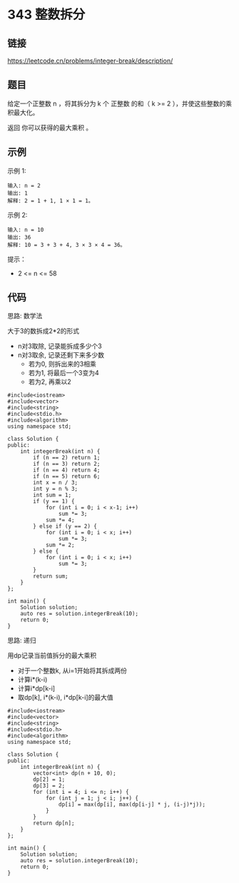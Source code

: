 # 343 整数拆分
## 链接
https://leetcode.cn/problems/integer-break/description/

## 题目 
给定一个正整数 n ，将其拆分为 k 个 正整数 的和（ k >= 2 ），并使这些整数的乘积最大化。

返回 你可以获得的最大乘积 。

## 示例
示例 1:
```
输入: n = 2
输出: 1
解释: 2 = 1 + 1, 1 × 1 = 1。
```
示例 2:
```
输入: n = 10
输出: 36
解释: 10 = 3 + 3 + 4, 3 × 3 × 4 = 36。
```

提示：

- 2 <= n <= 58

## 代码
思路: 数学法

大于3的数拆成2*2的形式
- n对3取除, 记录能拆成多少个3
- n对3取余, 记录还剩下来多少数
    - 若为0, 则拆出来的3相乘
    - 若为1, 将最后一个3变为4
    - 若为2, 再乘以2

```
#include<iostream>
#include<vector>
#include<string>
#include<stdio.h>
#include<algorithm>
using namespace std;

class Solution {
public:
    int integerBreak(int n) {
    	if (n == 2) return 1;
    	if (n == 3) return 2;
    	if (n == 4) return 4;
    	if (n == 5) return 6;
		int x = n / 3;
		int y = n % 3;
		int sum = 1;
		if (y == 1) {
			for (int i = 0; i < x-1; i++)
				sum *= 3;
			sum *= 4;
		} else if (y == 2) {
			for (int i = 0; i < x; i++)
				sum *= 3;
			sum *= 2;
		} else {
			for (int i = 0; i < x; i++)
				sum *= 3;
		}
		return sum;
    }
};

int main() {
	Solution solution;
	auto res = solution.integerBreak(10);
	return 0;
}
```

思路: 递归

用dp记录当前值拆分的最大乘积
- 对于一个整数k, 从i=1开始将其拆成两份
- 计算i*(k-i)
- 计算i*dp[k-i]
- 取dp[k], i*(k-i), i*dp[k-i]的最大值

```
#include<iostream>
#include<vector>
#include<string>
#include<stdio.h>
#include<algorithm>
using namespace std;

class Solution {
public:
    int integerBreak(int n) {
		vector<int> dp(n + 10, 0);
		dp[2] = 1;
		dp[3] = 2;
		for (int i = 4; i <= n; i++) {
			for (int j = 1; j < i; j++) {
				dp[i] = max(dp[i], max(dp[i-j] * j, (i-j)*j));
			}
		}
		return dp[n];
    }
};

int main() {
	Solution solution;
	auto res = solution.integerBreak(10);
	return 0;
}
```
